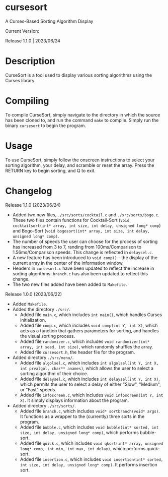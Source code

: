 # cursesort
A Curses-Based Sorting Algorithm Display

Current Version:

Release 1.1.0 | 2023/06/24


# Description

  CurseSort is a tool used to display various sorting algorithms using the Curses library.


# Compiling

  To compile CurseSort, simply navigate to the directory in which the source has been cloned to, and run the command ``make`` to compile. Simply run the binary ``cursesort`` to begin the program.


# Usage

  To use CurseSort, simply follow the onscreen instructions to select your sorting algorithm, your delay, and scramble or reset the array. Press the RETURN key to begin sorting, and Q to exit.


# Changelog

  Release 1.1.0 (2023/06/24)
  - Added two new files, ``./src/sorts/cocktail.c`` and ``./src/sorts/bogo.c``. These two files contain functions for Cocktail-Sort (``void cocktailsort(int* array, int size, int delay, unsigned long* comp``) and Bogo-Sort (``void bogosort(int* array, int size, int delay, unsigned long* comp)``.
  - The number of speeds the user can choose for the process of sorting has increased from 3 to 7, randing from 100ms/Comparison to 1.56ms/Comparison speeds. This change is reflected in ``delaysel.c``.
  - A new feature has been introduced to ``void comp()`` - the display of the current array in the center of the information window.
  - Headers in ``cursesort.c`` have been updated to reflect the increase in sorting algorithms. ``branch.c`` has also been updated to reflect this change.
  - The two new files added have been added to ``Makefile``.

  Release 1.0.0 (2023/06/22)
  - Added ``Makefile``.
  - Added the directory ``./src/``.
    - Added file ``main.c``, which includes ``int main()``, which handles Curses initialization.
    - Added file ``comp.c``, which includes ``void comp(int Y, int X)``, which acts as a function that gathers parameters for sorting, and handles the visual sorting process.
    - Added file ``randomizer.c``, which includes ``void randomizer(int* array, int seed, int size)``, which randomly shuffles the array.
    - Added file ``cursesort.h``, the header file for the program.
  - Added directory ``./src/menu/``.
    - Added file ``algolsel.c``, which includes ``int algolsel(int Y, int X, int prvalgol, char** anames)``, which allows the user to select a sorting algorithm of their choice.
    - Added file ``delaysel.c``, which includes ``int delaysel(int Y, int X)``, which permits the user to select a delay of either "Slow", "Medium", or "Fast" speeds.
    - Added file ``infoscreen.c``, which includes ``void infoscreen(int Y, int X)``. It simply displays information about the program.
  - Added directory ``./src/sorts/``.
    - Added file ``branch.c``, which includes ``void* sortbranch(void* args)``. It functions as a wrapper to the (currently) three sorts in the program.
    - Added file ``bubble.c``, which includes ``void bubble(int* sorted, int size, int delay, unsigned long* comp)``, which performs bubble-sort.
    - Added file ``quick.c``, which includes ``void qksrt(int* array, unsigned long* comp, int min, int max, int delay)``, which performs quick-sort.
    - Added file ``insertion.c``, which includes ``void insertion(int* sorted, int size, int delay, unsigned long* comp)``. It performs insertion sort.
